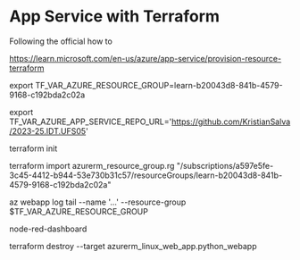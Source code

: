 # App Service with Terraform

Following the official how to

https://learn.microsoft.com/en-us/azure/app-service/provision-resource-terraform


export TF_VAR_AZURE_RESOURCE_GROUP=learn-b20043d8-841b-4579-9168-c192bda2c02a

export TF_VAR_AZURE_APP_SERVICE_REPO_URL='https://github.com/KristianSalva/2023-25.IDT.UFS05'

terraform init

terraform import azurerm_resource_group.rg "/subscriptions/a597e5fe-3c45-4412-b944-53e730b31c57/resourceGroups/learn-b20043d8-841b-4579-9168-c192bda2c02a"

az webapp log tail --name '...' --resource-group $TF_VAR_AZURE_RESOURCE_GROUP


node-red-dashboard

terraform destroy --target azurerm_linux_web_app.python_webapp
